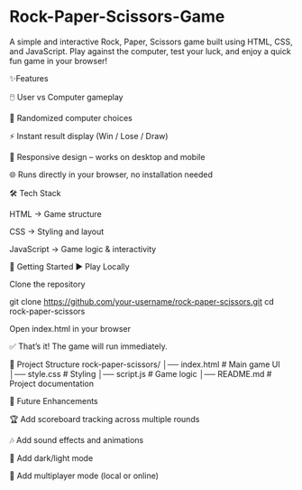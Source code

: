 # Rock-Paper-Scissors-Game
A simple and interactive Rock, Paper, Scissors game built using HTML, CSS, and JavaScript. Play against the computer, test your luck, and enjoy a quick fun game in your browser!

✨Features

🖱️ User vs Computer gameplay

🎲 Randomized computer choices

⚡ Instant result display (Win / Lose / Draw)

📱 Responsive design – works on desktop and mobile

🌐 Runs directly in your browser, no installation needed

🛠️ Tech Stack

HTML → Game structure

CSS → Styling and layout

JavaScript → Game logic & interactivity

🚀 Getting Started
▶️ Play Locally

Clone the repository

git clone https://github.com/your-username/rock-paper-scissors.git
cd rock-paper-scissors


Open index.html in your browser

✅ That’s it! The game will run immediately.

📂 Project Structure
rock-paper-scissors/
│── index.html      # Main game UI
│── style.css       # Styling
│── script.js       # Game logic
│── README.md       # Project documentation

📌 Future Enhancements

🏆 Add scoreboard tracking across multiple rounds

🎶 Add sound effects and animations

🎨 Add dark/light mode

👥 Add multiplayer mode (local or online)

